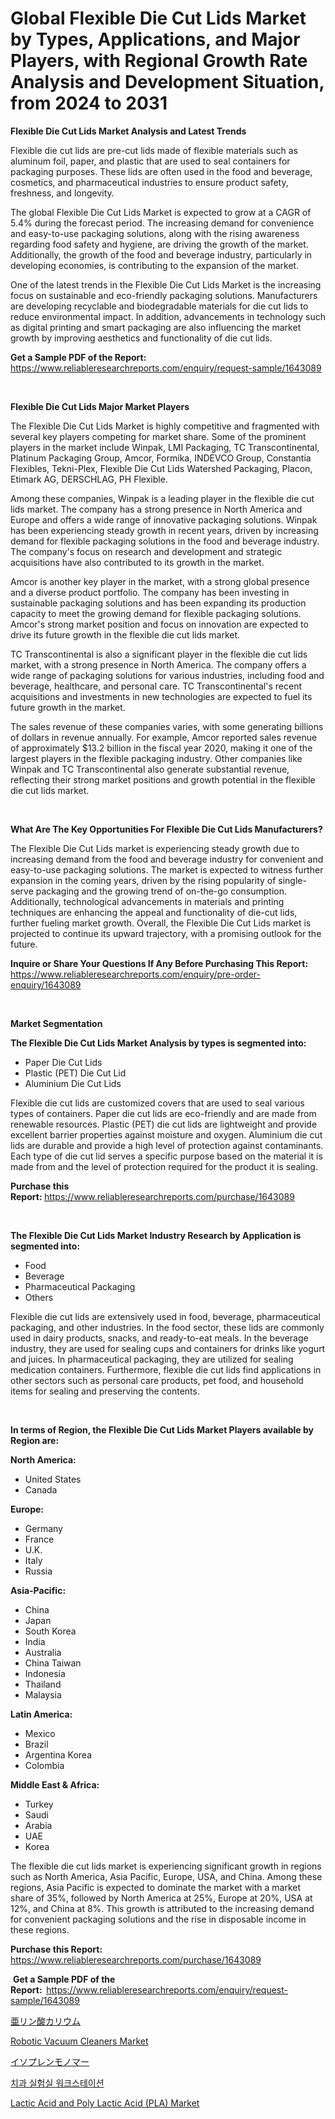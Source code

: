 <p><h1>Global Flexible Die Cut Lids Market by Types, Applications, and Major Players, with Regional Growth Rate Analysis and Development Situation, from 2024 to 2031</h1></p><p><strong>Flexible Die Cut Lids Market Analysis and Latest Trends</strong></p>
<p><p>Flexible die cut lids are pre-cut lids made of flexible materials such as aluminum foil, paper, and plastic that are used to seal containers for packaging purposes. These lids are often used in the food and beverage, cosmetics, and pharmaceutical industries to ensure product safety, freshness, and longevity.</p><p>The global Flexible Die Cut Lids Market is expected to grow at a CAGR of 5.4% during the forecast period. The increasing demand for convenience and easy-to-use packaging solutions, along with the rising awareness regarding food safety and hygiene, are driving the growth of the market. Additionally, the growth of the food and beverage industry, particularly in developing economies, is contributing to the expansion of the market.</p><p>One of the latest trends in the Flexible Die Cut Lids Market is the increasing focus on sustainable and eco-friendly packaging solutions. Manufacturers are developing recyclable and biodegradable materials for die cut lids to reduce environmental impact. In addition, advancements in technology such as digital printing and smart packaging are also influencing the market growth by improving aesthetics and functionality of die cut lids.</p></p>
<p><strong>Get a Sample PDF of the Report:&nbsp;</strong> <a href="https://www.reliableresearchreports.com/enquiry/request-sample/1643089">https://www.reliableresearchreports.com/enquiry/request-sample/1643089</a></p>
<p>&nbsp;</p>
<p><strong>Flexible Die Cut Lids Major Market Players</strong></p>
<p><p>The Flexible Die Cut Lids Market is highly competitive and fragmented with several key players competing for market share. Some of the prominent players in the market include Winpak, LMI Packaging, TC Transcontinental, Platinum Packaging Group, Amcor, Formika, INDEVCO Group, Constantia Flexibles, Tekni-Plex, Flexible Die Cut Lids Watershed Packaging, Placon, Etimark AG, DERSCHLAG, PH Flexible. </p><p>Among these companies, Winpak is a leading player in the flexible die cut lids market. The company has a strong presence in North America and Europe and offers a wide range of innovative packaging solutions. Winpak has been experiencing steady growth in recent years, driven by increasing demand for flexible packaging solutions in the food and beverage industry. The company's focus on research and development and strategic acquisitions have also contributed to its growth in the market.</p><p>Amcor is another key player in the market, with a strong global presence and a diverse product portfolio. The company has been investing in sustainable packaging solutions and has been expanding its production capacity to meet the growing demand for flexible packaging solutions. Amcor's strong market position and focus on innovation are expected to drive its future growth in the flexible die cut lids market.</p><p>TC Transcontinental is also a significant player in the flexible die cut lids market, with a strong presence in North America. The company offers a wide range of packaging solutions for various industries, including food and beverage, healthcare, and personal care. TC Transcontinental's recent acquisitions and investments in new technologies are expected to fuel its future growth in the market.</p><p>The sales revenue of these companies varies, with some generating billions of dollars in revenue annually. For example, Amcor reported sales revenue of approximately $13.2 billion in the fiscal year 2020, making it one of the largest players in the flexible packaging industry. Other companies like Winpak and TC Transcontinental also generate substantial revenue, reflecting their strong market positions and growth potential in the flexible die cut lids market.</p></p>
<p>&nbsp;</p>
<p><strong>What Are The Key Opportunities For Flexible Die Cut Lids Manufacturers?</strong></p>
<p><p>The Flexible Die Cut Lids market is experiencing steady growth due to increasing demand from the food and beverage industry for convenient and easy-to-use packaging solutions. The market is expected to witness further expansion in the coming years, driven by the rising popularity of single-serve packaging and the growing trend of on-the-go consumption. Additionally, technological advancements in materials and printing techniques are enhancing the appeal and functionality of die-cut lids, further fueling market growth. Overall, the Flexible Die Cut Lids market is projected to continue its upward trajectory, with a promising outlook for the future.</p></p>
<p><strong>Inquire or Share Your Questions If Any Before Purchasing This Report:</strong> <a href="https://www.reliableresearchreports.com/enquiry/pre-order-enquiry/1643089">https://www.reliableresearchreports.com/enquiry/pre-order-enquiry/1643089</a></p>
<p>&nbsp;</p>
<p><strong>Market Segmentation</strong></p>
<p><strong>The Flexible Die Cut Lids Market Analysis by types is segmented into:</strong></p>
<p><ul><li>Paper Die Cut Lids</li><li>Plastic (PET) Die Cut Lid</li><li>Aluminium Die Cut Lids</li></ul></p>
<p><p>Flexible die cut lids are customized covers that are used to seal various types of containers. Paper die cut lids are eco-friendly and are made from renewable resources. Plastic (PET) die cut lids are lightweight and provide excellent barrier properties against moisture and oxygen. Aluminium die cut lids are durable and provide a high level of protection against contaminants. Each type of die cut lid serves a specific purpose based on the material it is made from and the level of protection required for the product it is sealing.</p></p>
<p><strong>Purchase this Report:&nbsp;</strong><a href="https://www.reliableresearchreports.com/purchase/1643089">https://www.reliableresearchreports.com/purchase/1643089</a></p>
<p>&nbsp;</p>
<p><strong>The Flexible Die Cut Lids Market Industry Research by Application is segmented into:</strong></p>
<p><ul><li>Food</li><li>Beverage</li><li>Pharmaceutical Packaging</li><li>Others</li></ul></p>
<p><p>Flexible die cut lids are extensively used in food, beverage, pharmaceutical packaging, and other industries. In the food sector, these lids are commonly used in dairy products, snacks, and ready-to-eat meals. In the beverage industry, they are used for sealing cups and containers for drinks like yogurt and juices. In pharmaceutical packaging, they are utilized for sealing medication containers. Furthermore, flexible die cut lids find applications in other sectors such as personal care products, pet food, and household items for sealing and preserving the contents.</p></p>
<p>&nbsp;</p>
<p><strong>In terms of Region, the Flexible Die Cut Lids Market Players available by Region are:</strong></p>
<p>
    <p> <strong> North America: </strong>
        <ul>
            <li>United States</li>
            <li>Canada</li>
        </ul>
        </p> 
    <p> <strong> Europe: </strong>
        <ul>
            <li>Germany</li>
            <li>France</li>
            <li>U.K.</li>
            <li>Italy</li>
            <li>Russia</li>
        </ul>
        </p> 
    <p> <strong> Asia-Pacific: </strong>
        <ul>
            <li>China</li>
            <li>Japan</li>
            <li>South Korea</li>
            <li>India</li>
            <li>Australia</li>
            <li>China Taiwan</li>
            <li>Indonesia</li>
            <li>Thailand</li>
            <li>Malaysia</li>
        </ul>
        </p> 
    <p> <strong> Latin America: </strong>
        <ul>
            <li>Mexico</li>
            <li>Brazil</li>
            <li>Argentina Korea</li>
            <li>Colombia</li>
        </ul>
        </p> 
    <p> <strong> Middle East & Africa: </strong>
        <ul>
            <li>Turkey</li>
            <li>Saudi</li>
            <li>Arabia</li>
            <li>UAE</li>
            <li>Korea</li>
        </ul>
    </p>
    </p>
<p><p>The flexible die cut lids market is experiencing significant growth in regions such as North America, Asia Pacific, Europe, USA, and China. Among these regions, Asia Pacific is expected to dominate the market with a market share of 35%, followed by North America at 25%, Europe at 20%, USA at 12%, and China at 8%. This growth is attributed to the increasing demand for convenient packaging solutions and the rise in disposable income in these regions.</p></p>
<p><strong>Purchase this Report: </strong><a href="https://www.reliableresearchreports.com/purchase/1643089">https://www.reliableresearchreports.com/purchase/1643089</a></p>
<p>&nbsp;<strong>Get a Sample PDF of the Report:&nbsp;&nbsp;</strong><a href="https://www.reliableresearchreports.com/enquiry/request-sample/1643089">https://www.reliableresearchreports.com/enquiry/request-sample/1643089</a></p>
<p><strong></strong></p>
<p><p><a href="https://medium.com/@valdineaxsouza/%E3%82%AB%E3%83%AA%E3%82%A6%E3%83%A0%E3%83%9B%E3%82%B9%E3%83%95%E3%82%A3%E3%83%83%E3%83%88%E5%B8%82%E5%A0%B4-%E3%82%BF%E3%82%A4%E3%83%97-%E7%94%A8%E9%80%94-%E5%9C%B0%E7%90%86%E3%81%AB%E3%82%88%E3%82%8B%E5%8C%85%E6%8B%AC%E7%9A%84%E3%81%AA%E8%A9%95%E4%BE%A1-6c0346abf582">亜リン酸カリウム</a></p><p><a href="https://view.publitas.com/reportprime-1/robotic-vacuum-cleaners-market-dynamics-2024-2031-also-about-its-market-trends-projections-and-opportunities/">Robotic Vacuum Cleaners Market</a></p><p><a href="https://medium.com/@valdineaxsouza/%E3%82%A4%E3%82%BD%E3%83%97%E3%83%AC%E3%83%B3%E3%83%A2%E3%83%8E%E3%83%9E%E3%83%BC%E5%B8%82%E5%A0%B4%E8%A6%8F%E6%A8%A1%E3%81%A8%E5%B8%82%E5%A0%B4%E5%8B%95%E5%90%91-%E5%AE%8C%E5%85%A8%E3%81%AA%E7%94%A3%E6%A5%AD%E6%A6%82%E8%A6%81-2024%E5%B9%B4%E3%81%8B%E3%82%892031%E5%B9%B4-f162e87462c9">イソプレンモノマー</a></p><p><a href="https://medium.com/@jerrodhilll68/%EC%B9%98%EA%B3%BC-%EC%8B%A4%ED%97%98%EC%8B%A4-%EC%9E%91%EC%97%85-%EB%8C%80%EC%A1%B0-%EB%B6%84%EC%84%9D-%EC%8B%9C%EC%9E%A5-%EB%8F%99%ED%96%A5-%EB%B0%8F-2031%EB%85%84%EA%B9%8C%EC%A7%80%EC%9D%98-%EC%98%88%EC%B8%A1-43b18d37612d">치과 실험실 워크스테이션</a></p><p><a href="https://fearless-okapi-6c8.notion.site/Lactic-Acid-and-Poly-Lactic-Acid-PLA-Market-Growth-Market-Trends-COVID-19-Impact-and-Forecasts--e671531323d74b459c804152602fc711">Lactic Acid and Poly Lactic Acid (PLA) Market</a></p></p>